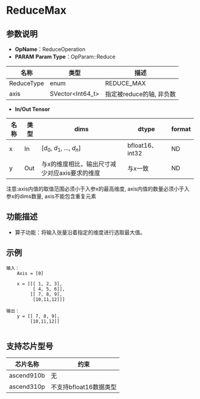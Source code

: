 # ReduceMax

## 参数说明

- **OpName**：ReduceOperation
- **PARAM**
  **Param Type**：OpParam::Reduce

| 名称       | 类型             | 描述                     |
| ---------- | ---------------- | ------------------------ |
| ReduceType | enum             | REDUCE_MAX               |
| axis       | SVector<Int64_t> | 指定被reduce的轴, 非负数 |

- **In/Out Tensor**

| 名称 | 类型 | dims                                          | dtype           | format |
| ---- | ---- | --------------------------------------------- | --------------- | ------ |
| x    | In   | [$d_0$, $d_1$, ..., $d_n$]              | bfloat16、int32 | ND     |
| y    | Out  | 与x的维度相比，输出尺寸减少对应axis要求的维度 | 与x一致         | ND     |

注意:axis内值的取值范围必须小于入参x的最高维度,
 	 axis内值的数量必须小于入参x的dims数量,
     axis不能包含重复元素

## 功能描述

- 算子功能：将输入张量沿着指定的维度进行选取最大值。

## 示例

```
输入：
    Axis = [0]

    x = [[[ 1, 2, 3],
          [ 4, 5, 6]],
         [[ 7, 8, 9],
          [10,11,12]]]

输出：
    y = [[ 7, 8, 9],
         [10,11,12]]
 
```

## 支持芯片型号

| 芯片名称   | 约束                   |
| ---------- | ---------------------- |
| ascend910b | 无                     |
| ascend310p | 不支持bfloat16数据类型 |
